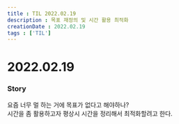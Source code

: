 ```yaml
---
title : TIL 2022.02.19
description : 목표 재정의 및 시간 활용 최적화
creationDate : 2022.02.19
tags : ['TIL']
---
```


# 2022.02.19

### Story
요즘 너무 멀 하는 거에 목표가 없다고 해야하나?      
시간을 좀 활용하고자 평상시 시간을 정리해서 최적화할려고 한다.
